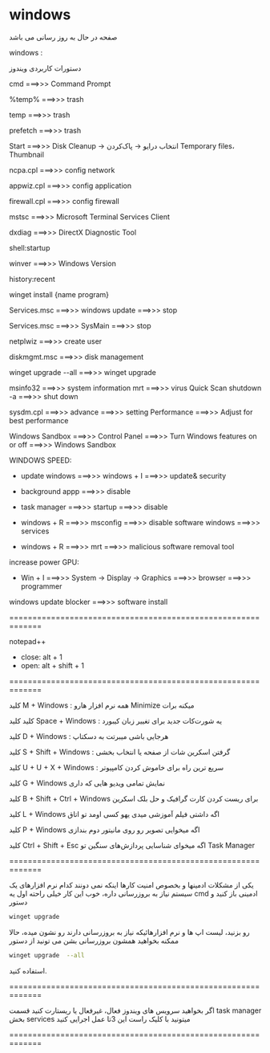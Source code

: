 # windows

صفحه در حال به روز رسانی می باشد

windows :


دستورات کاربردی ویندوز

cmd ===>>> Command Prompt


%temp% ===>>> trash

temp ===>>> trash

prefetch ===>>> trash

Start ===>>> Disk Cleanup → انتخاب درایو → پاک‌کردن Temporary files، Thumbnail

ncpa.cpl ===>>> config network

appwiz.cpl ===>>> config application

firewall.cpl ===>>> config firewall

mstsc ===>>> Microsoft Terminal Services Client

dxdiag ===>>> DirectX Diagnostic Tool

shell:startup

winver ===>>> Windows Version

history:recent

winget install {name program}

Services.msc  ===>>> windows update ===>>> stop

Services.msc  ===>>> SysMain ===>>> stop

netplwiz ===>>> create user

diskmgmt.msc ===>>> disk management

winget upgrade --all ===>>> winget upgrade


msinfo32 ===>>> system information
mrt ===>>>  virus Quick Scan 
shutdown -a ===>>> shut down


sysdm.cpl ===>>> advance ===>>> setting  Performance ===>>>  Adjust for best performance


Windows Sandbox ===>>> Control Panel ===>>> Turn Windows features on or off ===>>> Windows Sandbox


WINDOWS SPEED:


- update windows ===>>> windows + I ===>>> update& security
  
- background appp ===>>> disable

- task manager ===>>> startup ===>>> disable
  
- windows + R ===>>> msconfig ===>>> disable software windows ===>>> services
  
- windows + R ===>>> mrt ===>>> malicious software removal tool



increase power GPU:


- Win + I ===>>> System → Display → Graphics ===>>> browser ===>>> programmer


windows update blocker ===>>> software install

=============================================================

notepad++
- close: alt + 1
- open: alt + shift + 1

=============================================================

کلید M + Windows :
همه نرم افزار هارو Minimize میکنه برات

کلید کلید Space + Windows :
یه شورت‌کات جدید برای تغییر زبان کیبورد

کلید D + Windows :
هرجایی باشی میبرتت به دسکتاپ

کلید S + Shift + Windows : 
گرفتن اسکرین شات از صفحه یا انتخاب بخشی

کلید U + U + X + Windows :
سریع ترین راه برای خاموش کردن کامپیوتر

کلید G + Windows 
نمایش تمامی ویدیو هایی که داری

کلید B + Shift + Ctrl + Windows 
 برای ریست کردن کارت گرافیک و حل بلک اسکرین

کلید L + Windows
اگه داشتی فیلم آموزشی میدی یهو کسی اومد تو اتاق 

کلید P + Windows 
اگه میخوایی تصویر رو روی مانیتور دوم بندازی

کلید Ctrl + Shift + Esc
اگه میخوای شناسایی پردازش‌های سنگین تو Task Manager



=============================================================


یکی از مشکلات ادمینها و بخصوص امنیت کارها اینکه نمی دونند کدام نرم افزارهای یک سیستم نیاز به بروزرسانی داره، خوب این کار خیلی راحته اول یه cmd ادمینی باز کنید و دستور
```bash
winget upgrade
```
رو بزنید، لیست اپ ها و نرم افزارهائیکه نیاز به بروزرسانی دارند رو نشون میده، حالا ممکنه بخواهید همشون بروزرسانی بشن می تونید از دستور
```bash
winget upgrade  --all
```
استفاده کنید.



=============================================================

 اگر بخواهید سرویس های ویندوز فعال، غیرفعال یا ریستارت کنید 
 قسمت task manager بخش services میتونید با کلیک راست این 3تا عمل اجرایی کنید

=============================================================
